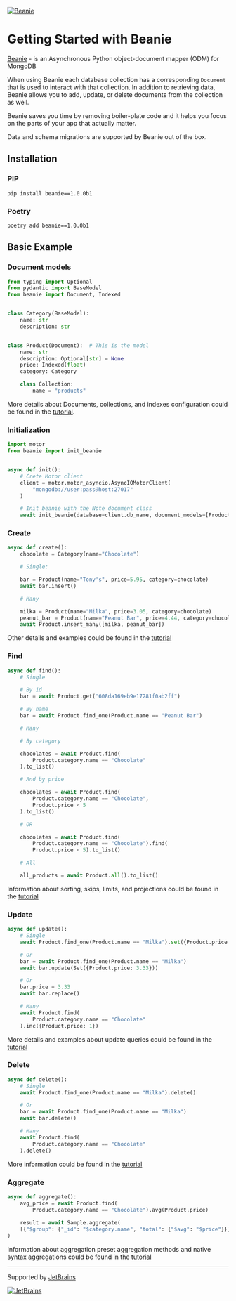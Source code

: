 [![Beanie](https://raw.githubusercontent.com/roman-right/beanie/main/assets/logo/with_text.svg)](https://github.com/roman-right/beanie)

# Getting Started with Beanie

[Beanie](https://github.com/roman-right/beanie) - is an Asynchronous Python
object-document mapper (ODM) for MongoDB

When using Beanie each database collection has a corresponding `Document` that
is used to interact with that collection. In addition to retrieving data,
Beanie allows you to add, update, or delete documents from the collection as
well.

Beanie saves you time by removing boiler-plate code and it helps you focus on
the parts of your app that actually matter.

Data and schema migrations are supported by Beanie out of the box.

## Installation

### PIP

```shell
pip install beanie==1.0.0b1
```

### Poetry

```shell
poetry add beanie==1.0.0b1
```

## Basic Example

### Document models

```python
from typing import Optional
from pydantic import BaseModel
from beanie import Document, Indexed


class Category(BaseModel):
    name: str
    description: str


class Product(Document):  # This is the model
    name: str
    description: Optional[str] = None
    price: Indexed(float)
    category: Category

    class Collection:
        name = "products"
```

More details about Documents, collections, and indexes configuration could be found in the [tutorial](/tutorial/install/).

### Initialization

```python
import motor
from beanie import init_beanie


async def init():
    # Crete Motor client
    client = motor.motor_asyncio.AsyncIOMotorClient(
        "mongodb://user:pass@host:27017"
    )

    # Init beanie with the Note document class
    await init_beanie(database=client.db_name, document_models=[Product])

```

### Create

```python
async def create():
    chocolate = Category(name="Chocolate")

    # Single:

    bar = Product(name="Tony's", price=5.95, category=chocolate)
    await bar.insert()

    # Many

    milka = Product(name="Milka", price=3.05, category=chocolate)
    peanut_bar = Product(name="Peanut Bar", price=4.44, category=chocolate)
    await Product.insert_many([milka, peanut_bar])
```

Other details and examples could be found in the [tutorial](/tutorial/insert/)

### Find

```python
async def find():
    # Single

    # By id
    bar = await Product.get("608da169eb9e17281f0ab2ff")

    # By name
    bar = await Product.find_one(Product.name == "Peanut Bar")

    # Many

    # By category

    chocolates = await Product.find(
        Product.category.name == "Chocolate"
    ).to_list()

    # And by price

    chocolates = await Product.find(
        Product.category.name == "Chocolate",
        Product.price < 5
    ).to_list()

    # OR

    chocolates = await Product.find(
        Product.category.name == "Chocolate").find(
        Product.price < 5).to_list()

    # All

    all_products = await Product.all().to_list()
```

Information about sorting, skips, limits, and projections could be found in the [tutorial](/tutorial/find/)

### Update

```python
async def update():
    # Single 
    await Product.find_one(Product.name == "Milka").set({Product.price: 3.33})

    # Or
    bar = await Product.find_one(Product.name == "Milka")
    await bar.update(Set({Product.price: 3.33}))

    # Or
    bar.price = 3.33
    await bar.replace()

    # Many
    await Product.find(
        Product.category.name == "Chocolate"
    ).inc({Product.price: 1})
```

More details and examples about update queries could be found in the [tutorial](/tutorial/update/)

### Delete

```python
async def delete():
    # Single 
    await Product.find_one(Product.name == "Milka").delete()

    # Or
    bar = await Product.find_one(Product.name == "Milka")
    await bar.delete()

    # Many
    await Product.find(
        Product.category.name == "Chocolate"
    ).delete()
```

More information could be found in the [tutorial](/tutorial/delete/)

### Aggregate

```python
async def aggregate():
    avg_price = await Product.find(
        Product.category.name == "Chocolate").avg(Product.price)
    
    result = await Sample.aggregate(
    [{"$group": {"_id": "$category.name", "total": {"$avg": "$price"}}}]
)

```

Information about aggregation preset aggregation methods and native syntax aggregations could be found in the [tutorial](/tutorial/aggregate/)

----
Supported by [JetBrains](https://jb.gg/OpenSource)

[![JetBrains](https://raw.githubusercontent.com/roman-right/beanie/main/assets/logo/jetbrains.svg)](https://jb.gg/OpenSource)

